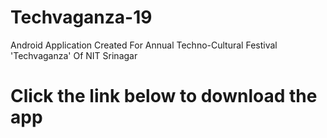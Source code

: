 # Techvaganza-19
Android Application Created For Annual Techno-Cultural Festival 'Techvaganza' Of NIT Srinagar
# Click the link below to download the app

